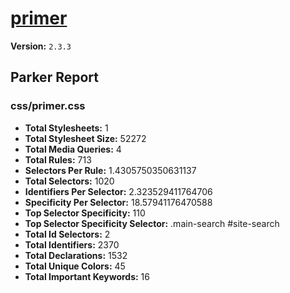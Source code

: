 # [primer]( http://primercss.io )

**Version:** `2.3.3`

## Parker Report

### css/primer.css

- **Total Stylesheets:** 1
- **Total Stylesheet Size:** 52272
- **Total Media Queries:** 4
- **Total Rules:** 713
- **Selectors Per Rule:** 1.4305750350631137
- **Total Selectors:** 1020
- **Identifiers Per Selector:** 2.323529411764706
- **Specificity Per Selector:** 18.57941176470588
- **Top Selector Specificity:** 110
- **Top Selector Specificity Selector:** .main-search #site-search
- **Total Id Selectors:** 2
- **Total Identifiers:** 2370
- **Total Declarations:** 1532
- **Total Unique Colors:** 45
- **Total Important Keywords:** 16
